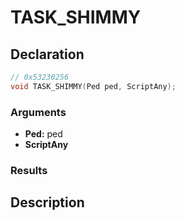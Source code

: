 # TASK_SHIMMY

## Declaration
```cpp
// 0x53230256
void TASK_SHIMMY(Ped ped, ScriptAny);
```

### Arguments
- **Ped:** ped
- **ScriptAny**

### Results

## Description
